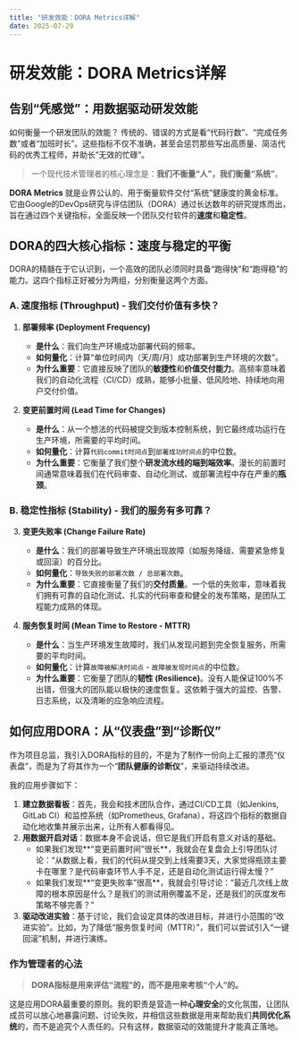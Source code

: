 ```yaml
---
title: "研发效能：DORA Metrics详解"
date: 2025-07-29
---
```


# 研发效能：DORA Metrics详解

## 告别“凭感觉”：用数据驱动研发效能

如何衡量一个研发团队的效能？
传统的、错误的方式是看“代码行数”、“完成任务数”或者“加班时长”。这些指标不仅不准确，甚至会惩罚那些写出高质量、简洁代码的优秀工程师，并助长“无效的忙碌”。

> 一个现代技术管理者的核心理念是：**我们不衡量“人”，我们衡量“系统”**。

**DORA Metrics** 就是业界公认的、用于衡量软件交付“系统”健康度的黄金标准。它由Google的DevOps研究与评估团队（DORA）通过长达数年的研究提炼而出，旨在通过四个关键指标，全面反映一个团队交付软件的**速度**和**稳定性**。

## DORA的四大核心指标：速度与稳定的平衡

DORA的精髓在于它认识到，一个高效的团队必须同时具备“跑得快”和“跑得稳”的能力。这四个指标正好被分为两组，分别衡量这两个方面。

### A. 速度指标 (Throughput) - 我们交付价值有多快？

1.  **部署频率 (Deployment Frequency)**
    * **是什么**：我们向生产环境成功部署代码的频率。
    * **如何量化**：计算“单位时间内（天/周/月）成功部署到生产环境的次数”。
    * **为什么重要**：它直接反映了团队的**敏捷性**和**价值交付能力**。高频率意味着我们的自动化流程（CI/CD）成熟，能够小批量、低风险地、持续地向用户交付价值。

2.  **变更前置时间 (Lead Time for Changes)**
    * **是什么**：从一个想法的代码被提交到版本控制系统，到它最终成功运行在生产环境，所需要的平均时间。
    * **如何量化**：计算`代码commit时间点`到`部署成功时间点`的中位数。
    * **为什么重要**：它衡量了我们整个**研发流水线的端到端效率**。漫长的前置时间通常意味着我们在代码审查、自动化测试、或部署流程中存在严重的**瓶颈**。

### B. 稳定性指标 (Stability) - 我们的服务有多可靠？

3.  **变更失败率 (Change Failure Rate)**
    * **是什么**：我们的部署导致生产环境出现故障（如服务降级、需要紧急修复或回滚）的百分比。
    * **如何量化**：`导致失败的部署次数 / 总部署次数`。
    * **为什么重要**：它直接衡量了我们的**交付质量**。一个低的失败率，意味着我们拥有可靠的自动化测试、扎实的代码审查和健全的发布策略，是团队工程能力成熟的体现。

4.  **服务恢复时间 (Mean Time to Restore - MTTR)**
    * **是什么**：当生产环境发生故障时，我们从发现问题到完全恢复服务，所需要的平均时间。
    * **如何量化**：计算`故障被解决时间点` - `故障被发现时间点`的中位数。
    * **为什么重要**：它衡量了团队的**韧性 (Resilience)**。没有人能保证100%不出错，但强大的团队能以极快的速度恢复。这依赖于强大的监控、告警、日志系统，以及清晰的应急响应流程。

## 如何应用DORA：从“仪表盘”到“诊断仪”

作为项目总监，我引入DORA指标的目的，不是为了制作一份向上汇报的漂亮“仪表盘”，而是为了将其作为一个“**团队健康的诊断仪**”，来驱动持续改进。

我的应用步骤如下：
1.  **建立数据看板**：首先，我会和技术团队合作，通过CI/CD工具（如Jenkins, GitLab CI）和监控系统（如Prometheus, Grafana），将这四个指标的数据自动化地收集并展示出来，让所有人都看得见。
2.  **用数据开启对话**：数据本身不会说话，但它是我们开启有意义对话的基础。
    * 如果我们发现**“变更前置时间”很长**，我就会在复盘会上引导团队讨论：“从数据上看，我们的代码从提交到上线需要3天，大家觉得瓶颈主要卡在哪里？是代码审查环节人手不足，还是自动化测试运行得太慢？”
    * 如果我们发现**“变更失败率”很高**，我就会引导讨论：“最近几次线上故障的根本原因是什么？是我们的测试用例覆盖不足，还是我们的灰度发布策略不够完善？”
3.  **驱动改进实验**：基于讨论，我们会设定具体的改进目标，并进行小范围的“改进实验”。比如，为了降低“服务恢复时间（MTTR）”，我们可以尝试引入“一键回滚”机制，并进行演练。

### 作为管理者的心法

> **DORA指标是用来评估“流程”的，而不是用来考核“个人”的。**

这是应用DORA最重要的原则。我的职责是营造一种**心理安全**的文化氛围，让团队成员可以放心地暴露问题、讨论失败，并相信这些数据是用来帮助我们**共同优化系统**的，而不是追究个人责任的。只有这样，数据驱动的效能提升才能真正落地。